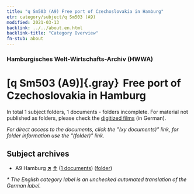 ```yaml
---
title: "q Sm503 (A9) Free port of Czechoslovakia in Hamburg"
etr: category/subject/q Sm503 (A9)
modified: 2021-03-13
backlink: ../../about.en.html
backlink-title: "Category Overview"
fn-stub: about
---
```


### Hamburgisches Welt-Wirtschafts-Archiv (HWWA)
# [q Sm503 (A9)]{.gray}&#8201; Free port of Czechoslovakia in Hamburg&#160; 





In total 1 subject folders, 1 documents - folders incomplete.
For material not published as folders, please check the [digitized films](/film/h1_sh) (in German).

_For direct access to the documents, click the "(xy documents)" link, for folder information use the "(folder)" link._

## Subject archives


- A9 Hamburg [**&nearr;**](../../../geo/i/140905/about.en.html "Hamburg (all folders)") [**&uarr;**](../../../geo/about.en.html#A9 "Country category system") (<a href="https://pm20.zbw.eu/dfgview/sh/140905,146076" title="about: Hamburg : Free port of Czechoslovakia in Hamburg" target="_blank">1 documents</a>) ([folder](http://purl.org/pressemappe20/folder/sh/140905,146076))


_* The English category label is an unchecked automated translation of the German label._


